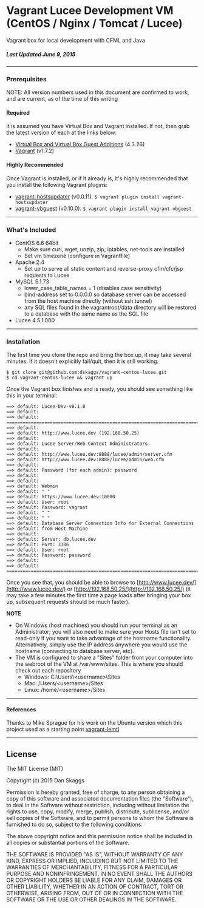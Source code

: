 # Vagrant Lucee Development VM (CentOS / Nginx / Tomcat / Lucee)
Vagrant box for local development with CFML and Java

##### Last Updated June 9, 2015
---

### Prerequisites
NOTE: All version numbers used in this document are confirmed to work, and are current, as of the time of this writing

#### Required
It is assumed you have Virtual Box and Vagrant installed. If not, then grab the latest version of each at the links below:
* [Virtual Box and Virtual Box Guest Additions](https://www.virtualbox.org/wiki/Downloads) (4.3.26)
* [Vagrant](https://www.vagrantup.com/downloads.html) (v1.7.2)

#### Highly Recommended
Once Vagrant is installed, or if it already is, it's highly recommended that you install the following Vagrant plugins:
* [vagrant-hostsupdater](https://github.com/cogitatio/vagrant-hostsupdater) (v0.0.11).
```$ vagrant plugin install vagrant-hostsupdater```
* [vagrant-vbguest](https://github.com/dotless-de/vagrant-vbguest) (v0.10.0).
```$ vagrant plugin install vagrant-vbguest```

---

### What's Included
* CentOS 6.6 64bit
	* Make sure curl, wget, unzip, zip, iptables, net-tools are installed
	* Set vm timezone (configure in Vagrantfile)
* Apache 2.4
	* Set up to serve all static content and reverse-proxy cfm/cfc/jsp requests to Lucee
* MySQL 5.1.73
	* lower_case_table_names = 1 (disables case sensitivity)
	* bind-address set to 0.0.0.0 so database server can be accessed from the host machine directly (without ssh tunnel)
	* any SQL files found in the vagrantroot/data directory will be restored to a database with the same name as the SQL file
* Lucee 4.5.1.000

---

### Installation
The first time you clone the repo and bring the box up, it may take several minutes. If it doesn't explicitly fail/quit, then it is still working.
```
$ git clone git@github.com:dskaggs/vagrant-centos-lucee.git
$ cd vagrant-centos-lucee && vagrant up
```

Once the Vagrant box finishes and is ready, you should see something like this in your terminal:
```
==> default: Lucee-Dev-v0.1.0
==> default:
==> default: ========================================================================
==> default:
==> default: http://www.lucee.dev (192.168.50.25)
==> default:
==> default: Lucee Server/Web Context Administrators
==> default:
==> default: http://www.lucee.dev:8888/lucee/admin/server.cfm
==> default: http://www.lucee.dev:8888/lucee/admin/web.cfm
==> default:
==> default: Password (for each admin): password
==> default:
==> default:
==> default: Webmin
==> default: " "
==> default: https://www.lucee.dev:10000
==> default: User: root
==> default: Password: vagrant
==> default: " "
==> default: " "
==> default: Database Server Connection Info for External Connections
==> default: from Host Machine
==> default:
==> default: Server: db.lucee.dev
==> default: Port: 3306
==> default: User: root
==> default: Password: password
==> default:
==> default: ========================================================================
```
Once you see that, you should be able to browse to [http://www.lucee.dev/](http://www.lucee.dev/)
or [http://192.168.50.25/](http://192.168.50.25/)
(it may take a few minutes the first time a page loads after bringing your box up, subsequent requests should be much faster).

**NOTE**
* On Windows (host machines) you should run your terminal as an Administrator; you will also need to make sure your Hosts file isn't set to read-only if you want to take advantage of the hostname functionality. Alternatively, simply use the IP address anywhere you would use the hostname (connecting to database server, etc).
* The VM is configured to share a "Sites" folder from your computer into the webroot of the VM at /var/www/sites. This is where you should check out each repository
	* Windows: C:\Users\\&lt;username&gt;\Sites
	* Mac: /Users/&lt;username&gt;/Sites
	* Linux: /home/&lt;username&gt;/Sites

---

#### References
Thanks to Mike Sprague for his work on the Ubuntu version which this project used as a starting point [vagrant-lemtl](https://github.com/mikesprague/vagrant-lemtl)

---

## License
The MIT License (MIT)

Copyright (c) 2015 Dan Skaggs

Permission is hereby granted, free of charge, to any person obtaining a copy
of this software and associated documentation files (the "Software"), to deal
in the Software without restriction, including without limitation the rights
to use, copy, modify, merge, publish, distribute, sublicense, and/or sell
copies of the Software, and to permit persons to whom the Software is
furnished to do so, subject to the following conditions:

The above copyright notice and this permission notice shall be included in all
copies or substantial portions of the Software.

THE SOFTWARE IS PROVIDED "AS IS", WITHOUT WARRANTY OF ANY KIND, EXPRESS OR
IMPLIED, INCLUDING BUT NOT LIMITED TO THE WARRANTIES OF MERCHANTABILITY,
FITNESS FOR A PARTICULAR PURPOSE AND NONINFRINGEMENT. IN NO EVENT SHALL THE
AUTHORS OR COPYRIGHT HOLDERS BE LIABLE FOR ANY CLAIM, DAMAGES OR OTHER
LIABILITY, WHETHER IN AN ACTION OF CONTRACT, TORT OR OTHERWISE, ARISING FROM,
OUT OF OR IN CONNECTION WITH THE SOFTWARE OR THE USE OR OTHER DEALINGS IN THE
SOFTWARE.
